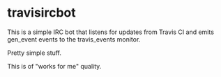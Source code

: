 # travisircbot

This is a simple IRC bot that listens for updates from Travis CI
and emits gen_event events to the travis_events monitor.

Pretty simple stuff.

This is of "works for me" quality.
